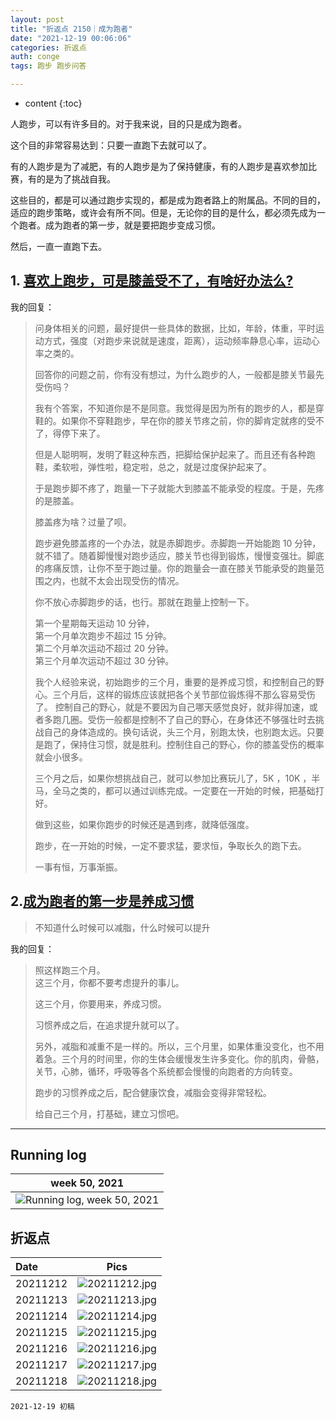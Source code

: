 ```yaml
---
layout: post
title: "折返点 2150｜成为跑者"
date: "2021-12-19 00:06:06"
categories: 折返点
auth: conge
tags: 跑步 跑步问答

---
```

* content
{:toc}

人跑步，可以有许多目的。对于我来说，目的只是成为跑者。

这个目的非常容易达到：只要一直跑下去就可以了。

有的人跑步是为了减肥，有的人跑步是为了保持健康，有的人跑步是喜欢参加比赛，有的是为了挑战自我。

这些目的，都是可以通过跑步实现的，都是成为跑者路上的附属品。不同的目的，适应的跑步策略，或许会有所不同。但是，无论你的目的是什么，都必须先成为一个跑者。成为跑者的第一步，就是要把跑步变成习惯。

然后，一直一直跑下去。





## 1. [喜欢上跑步，可是膝盖受不了，有啥好办法么?](https://douc.cc/20PIQY)

我的回复：

> 问身体相关的问题，最好提供一些具体的数据，比如，年龄，体重，平时运动方式，强度（对跑步来说就是速度，距离），运动频率静息心率，运动心率之类的。
>
> 回答你的问题之前，你有没有想过，为什么跑步的人，一般都是膝关节最先受伤吗？
>
> 我有个答案，不知道你是不是同意。我觉得是因为所有的跑步的人，都是穿鞋的。如果你不穿鞋跑步，早在你的膝关节疼之前，你的脚肯定就疼的受不了，得停下来了。
>
> 但是人聪明啊，发明了鞋这种东西，把脚给保护起来了。而且还有各种跑鞋，柔软啦，弹性啦，稳定啦，总之，就是过度保护起来了。
>
> 于是跑步脚不疼了，跑量一下子就能大到膝盖不能承受的程度。于是，先疼的是膝盖。
>
> 膝盖疼为啥？过量了呗。
>
> 跑步避免膝盖疼的一个办法，就是赤脚跑步。赤脚跑一开始能跑 10 分钟，就不错了。随着脚慢慢对跑步适应，膝关节也得到锻炼，慢慢变强壮。脚底的疼痛反馈，让你不至于跑过量。你的跑量会一直在膝关节能承受的跑量范围之内，也就不太会出现受伤的情况。
>
> 你不放心赤脚跑步的话，也行。那就在跑量上控制一下。
>
> 第一个星期每天运动 10 分钟，  
> 第一个月单次跑步不超过 15 分钟。  
> 第二个月单次运动不超过 20 分钟。  
> 第三个月单次运动不超过 30 分钟。  
>
> 我个人经验来说，初始跑步的三个月，重要的是养成习惯，和控制自己的野心。三个月后，这样的锻炼应该就把各个关节部位锻炼得不那么容易受伤了。 控制自己的野心，就是不要因为自己哪天感觉良好，就非得加速，或者多跑几圈。受伤一般都是控制不了自己的野心，在身体还不够强壮时去挑战自己的身体造成的。换句话说，头三个月，别跑太快，也别跑太远。只要是跑了，保持住习惯，就是胜利。控制住自己的野心，你的膝盖受伤的概率就会小很多。
>
> 三个月之后，如果你想挑战自己，就可以参加比赛玩儿了，5K ，10K ，半马，全马之类的，都可以通过训练完成。一定要在一开始的时候，把基础打好。
>
> 做到这些，如果你跑步的时候还是遇到疼，就降低强度。
>
> 跑步，在一开始的时候，一定不要求猛，要求恒，争取长久的跑下去。
>
> 一事有恒，万事渐振。

## 2.[成为跑者的第一步是养成习惯](https://douc.cc/0lcL7k)

> 不知道什么时候可以减脂，什么时候可以提升

我的回复：

> 照这样跑三个月。  
> 这三个月，你都不要考虑提升的事儿。
>
> 这三个月，你要用来，养成习惯。
>
> 习惯养成之后，在追求提升就可以了。
>
> 另外，减脂和减重不是一样的。所以，三个月里，如果体重没变化，也不用着急。三个月的时间里，你的生体会缓慢发生许多变化。你的肌肉，骨骼，关节，心肺，循环，呼吸等各个系统都会慢慢的向跑者的方向转变。
>
> 跑步的习惯养成之后，配合健康饮食，减脂会变得非常轻松。
>
> 给自己三个月，打基础，建立习惯吧。

----

## Running log

|week 50, 2021|
|:----:|
|![Running log, week 50, 2021](/assets/images/折返点/2021_wk50.png)|


## 折返点

|Date|Pics|
|:----|:----:|
|20211212|![20211212.jpg](/assets/images/折返点/20211212.jpg)  |
|20211213|![20211213.jpg](/assets/images/折返点/20211213.jpg)  |
|20211214|![20211214.jpg](/assets/images/折返点/20211214.jpg)  |
|20211215|![20211215.jpg](/assets/images/折返点/20211215.jpg)  |
|20211216|![20211216.jpg](/assets/images/折返点/20211216.jpg)  |
|20211217|![20211217.jpg](/assets/images/折返点/20211217.jpg)  |
|20211218|![20211218.jpg](/assets/images/折返点/20211218.jpg)  |


```
2021-12-19 初稿
```
